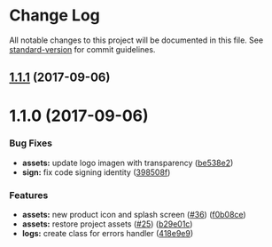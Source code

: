 # Change Log

All notable changes to this project will be documented in this file. See [standard-version](https://github.com/conventional-changelog/standard-version) for commit guidelines.

<a name="1.1.1"></a>
## [1.1.1](https://github.com/flyve-mdm/flyve-mdm-ios-inventory-agent/compare/1.1.0...1.1.1) (2017-09-06)



<a name="1.1.0"></a>
# 1.1.0 (2017-09-06)


### Bug Fixes

* **assets:** update logo imagen with transparency ([be538e2](https://github.com/flyve-mdm/flyve-mdm-ios-inventory-agent/commit/be538e2))
* **sign:** fix code signing identity ([398508f](https://github.com/flyve-mdm/flyve-mdm-ios-inventory-agent/commit/398508f))


### Features

* **assets:** new product icon and splash screen ([#36](https://github.com/flyve-mdm/flyve-mdm-ios-inventory-agent/issues/36)) ([f0b08ce](https://github.com/flyve-mdm/flyve-mdm-ios-inventory-agent/commit/f0b08ce))
* **assets:** restore project assets  ([#25](https://github.com/flyve-mdm/flyve-mdm-ios-inventory-agent/issues/25)) ([b29e01c](https://github.com/flyve-mdm/flyve-mdm-ios-inventory-agent/commit/b29e01c))
* **logs:** create class for errors handler ([418e9e9](https://github.com/flyve-mdm/flyve-mdm-ios-inventory-agent/commit/418e9e9))
